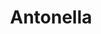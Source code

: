 ---
title: Antonella
artigo: a
picture: /images/a/Antonella.jpg
background: /images/fundos/bolas.jpg
style: style-verde2
description: De origem italiana esse...
full-description: De origem italiana, esse nome é uma variação feminina e diminutiva de Antônio. Antonella tem significados prá lá de especiais como “valiosa”, “inestimável” ou “digna de apreço”. Além de tudo isso, é também um nome muito elegante e que inspira uma pessoa confiante e charmosa!
---